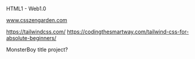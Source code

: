 HTML1 - Web1.0

www.csszengarden.com

https://tailwindcss.com/
https://codingthesmartway.com/tailwind-css-for-absolute-beginners/

MonsterBoy title project?

